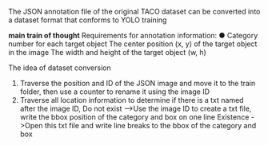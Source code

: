 The JSON annotation file of the original TACO dataset can be converted into a dataset format that conforms to YOLO training

**main train of thought**
Requirements for annotation information:
● Category number for each target object
The center position (x, y) of the target object in the image
The width and height of the target object (w, h)

The idea of dataset conversion
1. Traverse the position and ID of the JSON image and move it to the train folder, then use a counter to rename it using the image ID
2. Traverse all location information to determine if there is a txt named after the image ID,
Do not exist -->Use the image ID to create a txt file, write the bbox position of the category and box on one line
Existence ->Open this txt file and write line breaks to the bbox of the category and box
